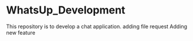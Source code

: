 # WhatsUp_Development
This repository is to develop a chat application.
adding file request
Adding new feature

